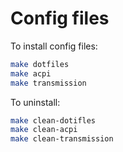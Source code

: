 # Config files

To install config files:

```sh
make dotfiles
make acpi
make transmission
```

To uninstall:

```sh
make clean-dotifles
make clean-acpi
make clean-transmission
```
